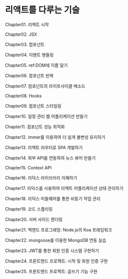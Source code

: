 # 리액트를 다루는 기술
Chapter01. 리액트 시작

Chapter02. JSX

Chapter03. 컴포넌트

Chapter04. 이벤트 핸들링

Chapter05. ref:DOM에 이름 달기

Chapter06. 컴포넌트 반복

Chapter07. 컴포넌트의 라이프사이클 메소드

Chapter08. Hooks

Chapter09. 컴포넌트 스타일링

Chapter10. 일정 관리 웹 어플리케이션 만들기

Chapter11. 컴포넌트 성능 최적화

Chapter12. immer를 이용하여 더 쉽게 불변성 유지하기

Chapter13. 리액트 라우터로 SPA 개발하기

Chapter14. 외부 API를 연동하여 뉴스 뷰어 만들기

Chapter15. Context API

Chapter16. 리덕스 라이브러리 이해하기

Chapter17. 리덕스를 사용하여 리액트 어플리케이션 상태 관리하기

Chapter18. 리덕스 미들웨어를 통한 비동기 작업 관리

Chapter19. 코드 스플리팅

Chapter20. 서버 사이드 렌더링

Chapter21. 백엔드 프로그래밍: Node.js의 Koa 프레임워크

Chapter22. mongoose를 이용한 MongoDB 연동 실습

Chapter23. JWT를 통한 회원 인증 시스템 구현하기

Chapter24. 프론트엔드 프로젝트: 시작 및 회원 인증 구현

Chapter25. 프론트엔드 프로젝트: 글쓰기 기능 구현
